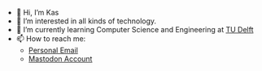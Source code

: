 - 👋 Hi, I’m Kas
- 👀 I’m interested in all kinds of technology.
- 🌱 I’m currently learning Computer Science and Engineering at [TU Delft](https://tudelft.nl)
- 📫 How to reach me:
  - [Personal Email](mailto:farkas.csacsa@gmail.com)
  - [Mastodon Account](https://social.linux.pizza/@farkas0x0d)
<!-- - 💞️ I’m looking to collaborate on ... -->

<!---
FCsacsa/FCsacsa is a ✨ special ✨ repository because its `README.md` (this file) appears on your GitHub profile.
You can click the Preview link to take a look at your changes.
--->
